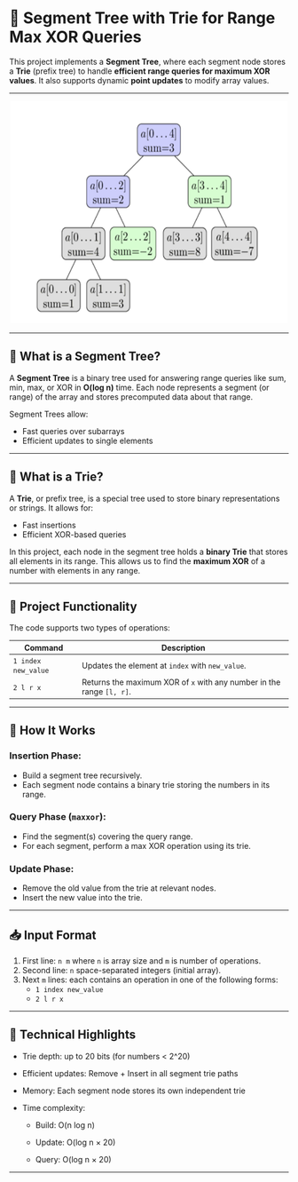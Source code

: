 # 🌳 Segment Tree with Trie for Range Max XOR Queries

This project implements a **Segment Tree**, where each segment node stores a **Trie** (prefix tree) to handle **efficient range queries for maximum XOR values**. It also supports dynamic **point updates** to modify array values.

---

<div align="center">
  <img src="../images/segmenttree.png" alt="segmenttree Diagram" width="500" height="400"/>
</div>

---

## 📘 What is a Segment Tree?

A **Segment Tree** is a binary tree used for answering range queries like sum, min, max, or XOR in **O(log n)** time. Each node represents a segment (or range) of the array and stores precomputed data about that range.

Segment Trees allow:
- Fast queries over subarrays
- Efficient updates to single elements

---

## 🌲 What is a Trie?

A **Trie**, or prefix tree, is a special tree used to store binary representations or strings. It allows for:
- Fast insertions
- Efficient XOR-based queries

In this project, each node in the segment tree holds a **binary Trie** that stores all elements in its range. This allows us to find the **maximum XOR** of a number with elements in any range.

---

## 🚀 Project Functionality

The code supports two types of operations:

| Command | Description |
|---------|-------------|
| `1 index new_value` | Updates the element at `index` with `new_value`. |
| `2 l r x` | Returns the maximum XOR of `x` with any number in the range `[l, r]`. |

---

## 🧠 How It Works

### Insertion Phase:
- Build a segment tree recursively.
- Each segment node contains a binary trie storing the numbers in its range.

### Query Phase (`maxxor`):
- Find the segment(s) covering the query range.
- For each segment, perform a max XOR operation using its trie.

### Update Phase:
- Remove the old value from the trie at relevant nodes.
- Insert the new value into the trie.

---

## 📥 Input Format

1. First line: `n m` where `n` is array size and `m` is number of operations.
2. Second line: `n` space-separated integers (initial array).
3. Next `m` lines: each contains an operation in one of the following forms:
   - `1 index new_value`
   - `2 l r x`

---

## 📌 Technical Highlights

- Trie depth: up to 20 bits (for numbers < 2^20)

- Efficient updates: Remove + Insert in all segment trie paths

- Memory: Each segment node stores its own independent trie

- Time complexity:

   - Build: O(n log n)

   - Update: O(log n × 20)

   - Query: O(log n × 20)

---



